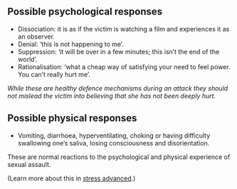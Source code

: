 [Title]: # (Normal responses)
[Order]: # (3)

## Possible psychological responses

* Dissociation: it is as if the victim is watching a film and experiences it as
an observer.
* Denial: ‘this is not happening to me’.
* Suppression: ‘it will be over in a few minutes; this isn’t the end of the world’.
* Rationalisation: ‘what a cheap way of satisfying your need to feel power.
You can’t really hurt me’.

*While these are healthy defence mechanisms during an attack they should not mislead
the victim into believing that she has not been deeply hurt.*

## Possible physical responses

* Vomiting, diarrhoea, hyperventilating, choking or having difficulty swallowing one’s saliva, losing consciousness and disorientation. 

These are normal reactions to the psychological and physical
experience of sexual assault. 

(Learn more about this in [stress advanced](umbrella://lesson/stress/1).)
